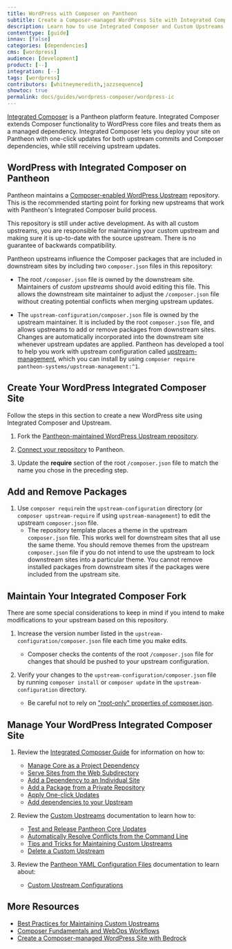```yaml
---
title: WordPress with Composer on Pantheon
subtitle: Create a Composer-managed WordPress Site with Integrated Composer and Custom Upstreams
description: Learn how to use Integrated Composer and Custom Upstreams with WordPress on Pantheon.
contenttype: [guide]
innav: [false]
categories: [dependencies]
cms: [wordpress]
audience: [development]
product: [--]
integration: [--]
tags: [wordpress]
contributors: [whitneymeredith,jazzsequence]
showtoc: true
permalink: docs/guides/wordpress-composer/wordpress-ic
---
```


[Integrated Composer](/guides/integrated-composer) is a Pantheon platform feature. Integrated Composer extends Composer functionality to WordPress core files and treats them as a managed dependency. Integrated Composer lets you deploy your site on Pantheon with one-click updates for both upstream commits and Composer dependencies, while still receiving upstream updates.

## WordPress with Integrated Composer on Pantheon

Pantheon maintains a [Composer-enabled WordPress Upstream](https://github.com/pantheon-upstreams/wordpress-composer-managed) repository. This is the recommended starting point for forking new upstreams that work with Pantheon's Integrated Composer build process.

This repository is still under active development. As with all custom upstreams, you are responsible for maintaining your custom upstream and making sure it is up-to-date with the source upstream. There is no guarantee of backwards compatibility.

Pantheon upstreams influence the Composer packages that are included in downstream sites by including two `composer.json` files in this repository:

- The root `/composer.json` file is owned by the downstream site. Maintainers of _custom upstreams_ should avoid editing this file. This allows the downstream site maintainer to adjust the `/composer.json` file without creating potential conflicts when merging upstream updates.

- The `upstream-configuration/composer.json` file is owned by the upstream maintainer. It is included by the root `composer.json` file, and allows upstreams to add or remove packages from downstream sites. Changes are automatically incorporated into the downstream site whenever upstream updates are applied. Pantheon has developed a tool to help you work with upstream configuration called [upstream-management](https://packagist.org/packages/pantheon-systems/upstream-management), which you can install by using `composer require pantheon-systems/upstream-management:^1`.

## Create Your WordPress Integrated Composer Site

Follow the steps in this section to create a new WordPress site using Integrated Composer and Upstream.

1. Fork the [Pantheon-maintained WordPress Upstream repository](https://github.com/pantheon-upstreams/wordpress-composer-managed).

1. [Connect your repository](/guides/custom-upstream/create-custom-upstream#connect-repository-to-pantheon) to Pantheon.

1. Update the **require** section of the root `/composer.json` file to match the name you chose in the preceding step.

## Add and Remove Packages

1. Use `composer require`in the `upstream-configuration` directory (or `composer upstream-require` if using `upstream-management`) to edit the upstream `composer.json` file.
    - The repository template places a theme in the upstream `composer.json` file. This works well for downstream sites that all use the same theme. You should remove themes from the upstream `composer.json` file if you do not intend to use the upstream to lock downstream sites into a particular theme. You cannot remove installed packages from downstream sites if the packages were included from the upstream site.

## Maintain Your Integrated Composer Fork

 There are some special considerations to keep in mind if you intend to make modifications to your upstream based on this repository.

1. Increase the version number listed in the `upstream-configuration/composer.json` file each time you make edits.
    - Composer checks the contents of the root `/composer.json` file for changes that should be pushed to your upstream configuration.

1. Verify your changes to the `upstream-configuration/composer.json` file by running `composer install` or `composer update` in the `upstream-configuration` directory.
    - Be careful not to rely on ["root-only" properties of composer.json](https://getcomposer.org/doc/04-schema.md).

## Manage Your WordPress Integrated Composer Site

1. Review the [Integrated Composer Guide](/guides/integrated-composer) for information on how to:
    - [Manage Core as a Project Dependency](/guides/composer#managing-core-as-a-project-dependency)
    - [Serve Sites from the Web Subdirectory](/nested-docroot)
    - [Add a Dependency to an Individual Site](/guides/integrated-composer#add-a-dependency-to-an-individual-site)
    - [Add a Package from a Private Repository](/guides/integrated-composer/private-repo-package)
    - [Apply One-click Updates](/guides/integrated-composer/one-click-updates)
    - [Add dependencies to your Upstream](/guides/integrated-composer/ic-upstreams)
    
1. Review the [Custom Upstreams](/guides/custom-upstream/maintain-custom-upstream) documentation to learn how to:
    - [Test and Release Pantheon Core Updates](/guides/custom-upstream/maintain-custom-upstream#test-and-release-pantheon-core-updates)
    - [Automatically Resolve Conflicts from the Command Line](/guides/custom-upstream/maintain-custom-upstream#automatically-resolve-from-the-command-line)
    - [Tips and Tricks for Maintaining Custom Upstreams](/guides/custom-upstream/maintain-custom-upstream#delete-custom-upstream)
    - [Delete a Custom Upstream](/guides/custom-upstream/maintain-custom-upstream#delete-custom-upstream)

1. Review the [Pantheon YAML Configuration Files](/pantheon-yml) documentation to learn about:
    - [Custom Upstream Configurations](/pantheon-yml#custom-upstream-configurations)

## More Resources

- [Best Practices for Maintaining Custom Upstreams](/guides/custom-upstream/maintain-custom-upstream)
- [Composer Fundamentals and WebOps Workflows](/guides/composer)
- [Create a Composer-managed WordPress Site with Bedrock](/guides/wordpress-composer/wordpress-composer-managed)
